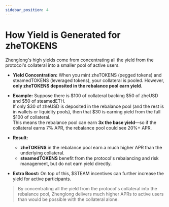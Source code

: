 ```yaml
---
sidebar_position: 4
---
```


# How Yield is Generated for zheTOKENS

Zhenglong's high yields come from concentrating all the yield from the protocol's collateral into a smaller pool of active users.

- **Yield Concentration:** When you mint zheTOKENS (pegged tokens) and steamedTOKENS (leveraged tokens), your collateral is pooled. However, **only zheTOKENS deposited in the rebalance pool earn yield**.

- **Example:**
  Suppose there is $100 of collateral backing $50 of zheUSD and $50 of steamedETH.  
  If only $30 of zheUSD is deposited in the rebalance pool (and the rest is in wallets or liquidity pools), then that $30 is earning yield from the full $100 of collateral.  
  This means the rebalance pool can earn **3x the base yield**—so if the collateral earns 7% APR, the rebalance pool could see 20%+ APR.

- **Result:**

  - **zheTOKENS** in the rebalance pool earn a much higher APR than the underlying collateral.
  - **steamedTOKENS** benefit from the protocol's rebalancing and risk management, but do not earn yield directly.

- **Extra Boost:** On top of this, $STEAM incentives can further increase the yield for active participants.

> By concentrating all the yield from the protocol's collateral into the rebalance pool, Zhenglong delivers much higher APRs to active users than would be possible with the collateral alone.

